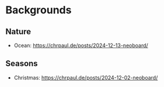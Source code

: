 # Backgrounds

## Nature
* Ocean: https://chrpaul.de/posts/2024-12-13-neoboard/

## Seasons
* Christmas: https://chrpaul.de/posts/2024-12-02-neoboard/
